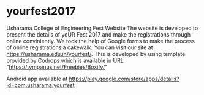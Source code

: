 #  yourfest2017
Usharama College of Engineering Fest Website
The website is developed to present the details of yoUR Fest 2017 and make the registrations through online conviniently.
We took the help of Google forms to make the process of online registrations a cakewalk.
You can visit our site at https://usharama.edu.in/yourfest/.
This is developed by using template provided by Codrops which is available in URL "https://tympanus.net/Freebies/Boxify/"

Android app available at https://play.google.com/store/apps/details?id=com.usharama.yourfest

